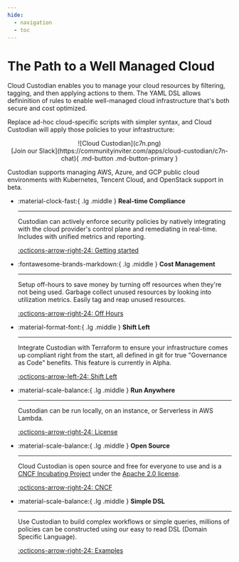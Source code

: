 ```yaml
---
hide:
  - navigation
  - toc
---
```


# The Path to a Well Managed Cloud

Cloud Custodian enables you to manage your cloud resources by filtering, tagging, and then applying actions to them. The YAML DSL allows defininition of rules to enable well-managed cloud infrastructure that's both secure and cost optimized. 

Replace ad-hoc cloud-specific scripts with simpler syntax, and Cloud Custodian will apply those policies to your infrastructure:

<center>![Cloud Custodian](c7n.png)</center>

<center>[Join our Slack](https://communityinviter.com/apps/cloud-custodian/c7n-chat){ .md-button .md-button-primary }</center>

Custodian supports managing AWS, Azure, and GCP public cloud environments with Kubernetes, Tencent Cloud, and OpenStack support in beta. 

<div class="grid cards" markdown>

-   :material-clock-fast:{ .lg .middle } __Real-time Compliance__

    ---

    Custodian can actively enforce security policies by natively integrating with the cloud provider's control plane and remediating in real-time. Includes with unified metrics and reporting.

    [:octicons-arrow-right-24: Getting started](#)

-   :fontawesome-brands-markdown:{ .lg .middle } __Cost Management__

    ---

    Setup off-hours to save money by turning off resources when they're not being used. Garbage collect unused resources by looking into utilization metrics. Easily tag and reap unused resources. 

    [:octicons-arrow-right-24: Off Hours](#)

-   :material-format-font:{ .lg .middle } __Shift Left__

    ---

    Integrate Custodian with Terraform to ensure your infrastructure comes up compliant right from the start, all defined in git for true "Governance as Code" benefits. This feature is currently in Alpha.

    [:octicons-arrow-left-24: Shift Left](https://github.com/cloud-custodian/cloud-custodian/issues/5782)

-   :material-scale-balance:{ .lg .middle } __Run Anywhere__

    ---

    Custodian can be run locally, on an instance, or Serverless in AWS Lambda.

    [:octicons-arrow-right-24: License](#)

-   :material-scale-balance:{ .lg .middle } __Open Source__

    ---

    Cloud Custodian is open source and free for everyone to use and is a [CNCF Incubating Project](https://www.cncf.io/projects/) under the [Apache 2.0 license](https://github.com/cloud-custodian/cloud-custodian/blob/master/LICENSE).

    [:octicons-arrow-right-24: CNCF](https://www.cncf.io/projects/)

-   :material-scale-balance:{ .lg .middle } __Simple DSL__

    ---

    Use Custodian to build complex workflows or simple queries, millions of policies can be constructed using our easy to read DSL (Domain Specific Language).

    [:octicons-arrow-right-24: Examples](https://cloudcustodian.io/docs/aws/examples/index.html)
</div>
